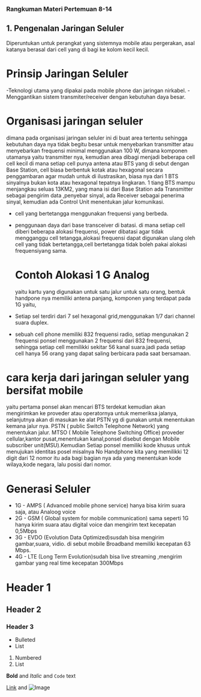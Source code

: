 ### Rangkuman Materi Pertemuan 8-14

## 1. Pengenalan Jaringan Seluler
 Diperuntukan untuk perangkat yang sistemnya mobile atau pergerakan, asal katanya berasal dari cell yang di bagi ke kolom kecil kecil.
 
 # Prinsip Jaringan Seluler
-Teknologi utama yang dipakai pada mobile phone dan jaringan nirkabel.
-Menggantikan sistem transmiter/receiver dengan kebutuhan daya besar.
 
 # Organisasi jaringan seluler
   dimana pada organisasi jaringan seluler ini di buat area tertentu sehingga kebutuhan daya nya tidak begitu besar untuk menyebarkan transmitter atau menyebarkan frequensi minimal menggunakan 100 W, dimana komponen utamanya yaitu transmitter nya, kemudian area dibagi menjadi beberapa cell cell kecil di mana setiap cell punya antena atau BTS yang di sebut dengan Base Station, cell biasa berbentuk kotak atau hexagonal secara penggambaran agar mudah untuk di ilustrasikan, biasa nya dari 1 BTS sinyalnya bukan kota atau hexagonal tepatnya lingkaran. 1 tiang BTS mampu menjangkau seluas 13KM2, yang mana isi dari Base Station ada Transmitter sebagai pengirim data ,penyebar sinyal, ada  Receiver sebagai penerima sinyal, kemudian ada Control Unit menentukan jalur komunikasi.
- cell yang bertetangga menggunakan frequensi yang berbeda.
- penggunaan daya dari base transceiver di batasi.
  di mana setiap cell diberi beberapa alokasi frequensi, power dibatasi agar tidak mengganggu cell tetangga,alokasi frequensi dapat digunakan ulang oleh cell yang tidak bertetangga,cell bertetangga tidak boleh pakai alokasi frequensiyang sama.
  
  # Contoh Alokasi 1 G Analog
    yaitu kartu yang digunakan untuk satu jalur untuk satu orang, bentuk handpone nya memiliki antena panjang, komponen yang terdapat pada 1G yaitu,
- Setiap sel terdiri dari 7 sel hexagonal grid,menggunakan 1/7 dari channel suara duplex.
- sebuah cell phone memiliki 832 frequensi radio, setiap mengunakan 2 frequensi ponsel menggunakan 2 frequensi dari 832 frequensi, sehingga setiap cell memilikki sekitar 56    kanal suara.jadi pada setiap cell hanya 56 orang yang dapat saling berbicara pada saat bersamaan.

# cara kerja dari jaringan seluler yang bersifat mobile
yaitu pertama ponsel akan mencari BTS terdekat kemudian akan mengirimkan ke proveder atau operatornya untuk memeriksa jalanya, selanjutnya akan di masukan ke alat PSTN yg di gunakan untuk menentukan kemana jalur nya.
    PSTN ( public Switch Telephone Network) yang menentukan jalur.
    MTSO ( Mobile Telephone Switching Office) proveder cellular,kantor pusat,menentukan kanal,ponsel disebut dengan Mobile subscriber unit(MSU).Kemudian
Setiap ponsel memiliki kode khusus untuk menujukan identitas posel misalnya No Handphone kita yang memilikki 12 digit dari 12 nomor itu ada bagi bagian nya ada yang menentukan kode wilaya,kode negara, lalu posisi dari nomor.

# Generasi Seluler
* 1G - AMPS ( Advanced mobile phone service) hanya bisa kirim suara saja, atau Analoog voice
* 2G - GSM ( Global system for mobile communication) sama seperti 1G hanya kirim suara atau digital voice dan mengirim text kecepatan 0,5Mbps
* 3G - EVDO (Evolution Data Optimized)susdah bisa mengirim gambar,suara, vidio. di sebut mobile Broadband memiliki kecepatan 63 Mbps.
* 4G - LTE (Long Term Evolution)sudah bisa live streaming ,mengirim gambar yang real time kecepatan 300Mbps





# Header 1
## Header 2
### Header 3

- Bulleted
- List

1. Numbered
2. List

**Bold** and _Italic_ and `Code` text

[Link](url) and ![Image](src)
```
